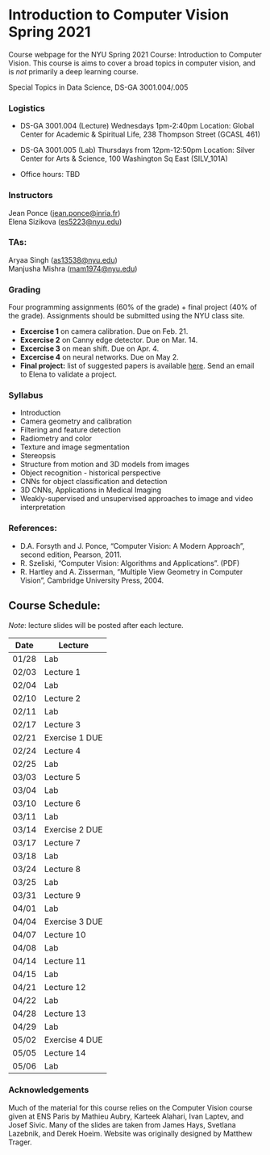 # Introduction to Computer Vision Spring 2021
Course webpage for the NYU Spring 2021 Course: Introduction to Computer Vision. This course is aims to cover a broad topics in computer vision, and is *not* primarily a deep learning course.

Special Topics in Data Science, DS-GA 3001.004/.005

### Logistics

* DS-GA 3001.004 (Lecture) 
Wednesdays 1pm-2:40pm 
Location: Global Center for Academic & Spiritual Life, 238 Thompson Street (GCASL 461)

* DS-GA 3001.005 (Lab) 
Thursdays from 12pm-12:50pm 
Location: Silver Center for Arts & Science, 100 Washington Sq East (SILV_101A)

* Office hours: TBD


### Instructors

Jean Ponce (jean.ponce@inria.fr)  
Elena Sizikova (es5223@nyu.edu)

### TAs:  
Aryaa Singh (as13538@nyu.edu)  
Manjusha Mishra (mam1974@nyu.edu)

### Grading

Four programming assignments (60% of the grade) + final project (40% of the
grade). Assignments should be submitted using the NYU class site.

* **Excercise 1** on camera calibration.
Due on Feb. 21.
* **Excercise 2** on Canny edge detector.
Due on Mar. 14.
* **Excercise 3** on mean shift.
Due on Apr. 4.
* **Excercise 4** on neural networks. 
Due on May 2.
* **Final project:** list of suggested papers is available [here](https://docs.google.com/document/d/15wjCUedE69u1c5ijW3S407oxISkLNlnHvB8ztOSvUUg/edit?usp=sharing). Send an email to Elena to validate a project. 

### Syllabus
  * Introduction
  * Camera geometry and calibration
  * Filtering and feature detection
  * Radiometry and color
  * Texture and image segmentation
  * Stereopsis
  * Structure from motion and 3D models from images
  * Object recognition - historical perspective
  * CNNs for object classification and detection
  * 3D CNNs, Applications in Medical Imaging
  * Weakly-supervised and unsupervised approaches to image and video interpretation 

### References:
* D.A. Forsyth and J. Ponce, “Computer Vision: A Modern Approach”, second edition, Pearson, 2011.
* R. Szeliski, “Computer Vision: Algorithms and Applications”. (PDF)
* R. Hartley and A. Zisserman, “Multiple View Geometry in Computer Vision”, Cambridge University Press, 2004.
  
## Course Schedule:

*Note*: lecture slides will be posted after each lecture.

| Date  | Lecture               |
| ----- | --------------------- |
| 01/28 | Lab                   |
| 02/03 | Lecture 1             |
| 02/04 | Lab                   |
| 02/10 | Lecture 2             |
| 02/11 | Lab                   |
| 02/17 | Lecture 3             |
| 02/21 | Exercise 1 DUE        |
| 02/24 | Lecture 4             |
| 02/25 | Lab                   |
| 03/03 | Lecture 5             |
| 03/04 | Lab                   |
| 03/10 | Lecture 6             |
| 03/11 | Lab                   |
| 03/14 | Exercise 2 DUE        |
| 03/17 | Lecture 7             |
| 03/18 | Lab                   |
| 03/24 | Lecture 8             |
| 03/25 | Lab                   |
| 03/31 | Lecture 9             |
| 04/01 | Lab                   |
| 04/04 | Exercise 3 DUE        |
| 04/07 | Lecture 10            |
| 04/08 | Lab                   |
| 04/14 | Lecture 11            |
| 04/15 | Lab                   |
| 04/21 | Lecture 12            |
| 04/22 | Lab                   |
| 04/28 | Lecture 13            |
| 04/29 | Lab                   |
| 05/02 | Exercise 4 DUE        |
| 05/05 | Lecture 14            |
| 05/06 | Lab                   |

### Acknowledgements
Much of the material for this course relies on the Computer Vision course given at ENS Paris by Mathieu Aubry, Karteek Alahari, Ivan Laptev, and Josef Sivic. Many of the slides are taken from James Hays, Svetlana Lazebnik, and Derek Hoeim. Website was originally designed by Matthew Trager.
